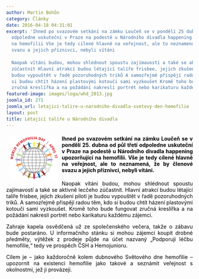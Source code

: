 ```yaml
---
author: Martin Bohůn
category: Články
date: 2016-04-18 04:31:01
excerpt: 'Ihned po svazovém setkání na zámku Loučeň se v pondělí 25 dubna od půl třetí
  odpoledne uskuteční v Praze na podestě u Národního divadla happening upozorňující
  na hemofilii Vše je tedy cílené hlavně na veřejnost, ale to neznamená, že by členové
  svazu a jejich příznivci, nebyli vítáni

  Naopak vítáni budou, mohou shlédnout spoustu zajímavostí a také se aktivně lecčeho
  zúčastnit Hlavní atrakcí budou létající talíře frisbee, jejich zkušení piloti je
  budou vypouštět v řadě pozoruhodných triků A samozřejmě přispějí radou těm, kdo
  si budou chtít házení plastovými kotouči sami vyzkoušet Kromě toho bude fungovat
  zručná kreslířka a na požádání nakreslí portrét nebo karikaturu každému zájemci'
featured-image: images/loga/whd_2013.jpg
joomla_id: 271
joomla_url: letajici-talire-u-narodniho-divadla-svetovy-den-hemofilie
layout: post
title: Létající talíře u Národního divadla
---
```


<h4 style="text-align: justify;"><span style="color: #000000;"><img src="images/loga/whd_2013.jpg" border="0" width="130" height="122" style="float: left; margin-left: 10px; margin-right: 10px;" />Ihned po svazovém setkání na zámku Loučeň se v pondělí 25. dubna od půl třetí odpoledne uskuteční v Praze na podestě u Národního divadla happening upozorňující na hemofilii. Vše je tedy cílené hlavně na veřejnost, ale to neznamená, že by členové svazu a jejich příznivci, nebyli vítáni.</span></h4>
<p style="text-align: justify;"><span style="color: #000000;">Naopak vítáni budou, mohou shlédnout spoustu zajímavostí a také se aktivně lecčeho zúčastnit. Hlavní atrakcí budou létající talíře frisbee, jejich zkušení piloti je budou vypouštět v řadě pozoruhodných triků. A samozřejmě přispějí radou těm, kdo si budou chtít házení plastovými kotouči sami vyzkoušet. Kromě toho bude fungovat zručná kreslířka a na požádání nakreslí portrét nebo karikaturu každému zájemci.</span></p>

<p style="text-align: justify;"><span style="color: #000000;">Zahraje kapela osvědčená už ze společenského večera, takže o zábavu bude postaráno. U informačního stánku si mohou zájemci koupit drobné předměty, výtěžek z prodeje půjde na účet nazvaný „Podporuji léčbu hemofilie,“ tedy ve prospěch ČSH a Hemojunioru.</span></p>
<p style="text-align: justify;"><span style="color: #000000;">Cílem je – jako každoročně kolem dubnového Světového dne hemofilie – upozornit na existenci hemofilie jako takové a seznámit veřejnost s okolnostmi, jež ji provázejí.</span></p>